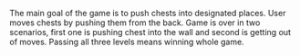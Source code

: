 The main goal of the game is to push chests into designated places. User moves chests by pushing them from the back. 
Game is over in two scenarios, first one is pushing chest into the wall and second is getting out of moves.
Passing all three levels means winning whole game.
